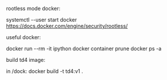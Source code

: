 rootless mode docker:

systemctl --user start docker
https://docs.docker.com/engine/security/rootless/

useful docker:

docker run --rm -it ipython
docker container prune
docker ps -a

build td4 image:

in /dock:
docker build -t td4:v1 .